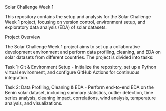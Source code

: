 Solar Challenge Week 1

This repository contains the setup and analysis for the Solar Challenge Week 1 project, focusing on version control, environment setup, and exploratory data analysis (EDA) of solar datasets.

Project Overview

The Solar Challenge Week 1 project aims to set up a collaborative development environment and perform data profiling, cleaning, and EDA on solar datasets from different countries. The project is divided into tasks:





Task 1: Git & Environment Setup - Initialize the repository, set up a Python virtual environment, and configure GitHub Actions for continuous integration.



Task 2: Data Profiling, Cleaning & EDA - Perform end-to-end EDA on the Benin solar dataset, including summary statistics, outlier detection, time series analysis, cleaning impact, correlations, wind analysis, temperature analysis, and visualizations.